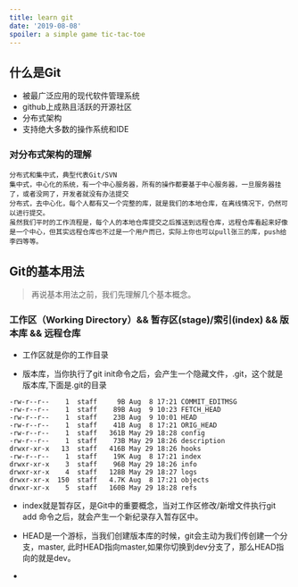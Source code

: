 ```yaml
---
title: learn git
date: '2019-08-08'
spoiler: a simple game tic-tac-toe
---
```


## 什么是Git

- 被最广泛应用的现代软件管理系统
- github上成熟且活跃的开源社区
- 分布式架构
- 支持绝大多数的操作系统和IDE

### 对分布式架构的理解

```
分布式和集中式，典型代表Git/SVN
集中式，中心化的系统，有一个中心服务器，所有的操作都要基于中心服务器，一旦服务器挂了，或者没网了，开发者就没有办法提交
分布式，去中心化，每个人都有又一个完整的库，就是我们的本地仓库，在离线情况下，仍然可以进行提交。
虽然我们平时的工作流程是，每个人的本地仓库提交之后推送到远程仓库，远程仓库看起来好像是一个中心，但其实远程仓库也不过是一个用户而已，实际上你也可以pull张三的库，push给李四等等。
```

##  Git的基本用法

> 再说基本用法之前，我们先理解几个基本概念。

### 工作区（Working Directory）&& 暂存区(stage)/索引(index) && 版本库 && 远程仓库

- 工作区就是你的工作目录

- 版本库，当你执行了git init命令之后，会产生一个隐藏文件，.git，这个就是版本库,下面是.git的目录

```
-rw-r--r--    1  staff     9B Aug  8 17:21 COMMIT_EDITMSG
-rw-r--r--    1  staff    89B Aug  9 10:23 FETCH_HEAD
-rw-r--r--    1  staff    23B Aug  9 10:01 HEAD
-rw-r--r--    1  staff    41B Aug  8 17:21 ORIG_HEAD
-rw-r--r--    1  staff   361B May 29 18:28 config
-rw-r--r--    1  staff    73B May 29 18:26 description
drwxr-xr-x   13  staff   416B May 29 18:26 hooks
-rw-r--r--    1  staff    19K Aug  8 17:21 index
drwxr-xr-x    3  staff    96B May 29 18:26 info
drwxr-xr-x    4  staff   128B May 29 18:27 logs
drwxr-xr-x  150  staff   4.7K Aug  8 17:21 objects
drwxr-xr-x    5  staff   160B May 29 18:28 refs
```

- index就是暂存区，是Git中的重要概念，当对工作区修改/新增文件执行git add 命令之后，就会产生一个新纪录存入暂存区中。

- HEAD是一个游标，当我们创建版本库的时候，git会主动为我们传创建一个分支，master, 此时HEAD指向master,如果你切换到dev分支了，那么HEAD指向的就是dev。

- 

